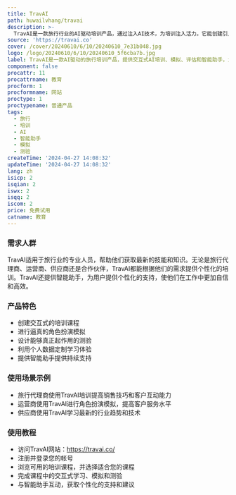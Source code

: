 ```yaml
---
title: TravAI
path: huwailvhang/travai
description: >-
  TravAI是一款旅行行业的AI驱动培训产品，通过注入AI技术，为培训注入活力。它能创建引人入胜、交互式的培训课程，进行逼真的角色扮演模拟，并设计能够真正起作用的测验。同时，TravAI利用您的数据为旅行团队量身定制个性化学习体验，让培训不再是通用的、一刀切的。它是培训旅行业专业人员的更智能、更快速的方式。
source: 'https://travai.co'
cover: /cover/20240610/6/10/20240610_7e31b048.jpg
logo: /logo/20240610/6/10/20240610_5f6cba7b.jpg
label: TravAI是一款AI驱动的旅行培训产品，提供交互式AI培训、模拟、评估和智能助手，为旅行行业人员提供最新的技能和知识。
component: false
procattr: 11
procattrname: 教育
procform: 1
procformname: 网站
proctype: 1
proctypename: 普通产品
tags:
  - 旅行
  - 培训
  - AI
  - 智能助手
  - 模拟
  - 测验
createTime: '2024-04-27 14:08:32'
updateTime: '2024-04-27 14:08:32'
lang: zh
isicp: 2
isqian: 2
iswx: 2
isqq: 2
iscom: 2
price: 免费试用
catname: 教育
---
```




### 需求人群
TravAI适用于旅行业的专业人员，帮助他们获取最新的技能和知识。无论是旅行代理商、运营商、供应商还是合作伙伴，TravAI都能根据他们的需求提供个性化的培训。TravAI还提供智能助手，为用户提供个性化的支持，使他们在工作中更加自信和高效。

### 产品特色
* 创建交互式的培训课程
* 进行逼真的角色扮演模拟
* 设计能够真正起作用的测验
* 利用个人数据定制学习体验
* 提供智能助手提供持续支持

### 使用场景示例
* 旅行代理商使用TravAI培训提高销售技巧和客户互动能力
* 运营商使用TravAI进行角色扮演模拟，提高客户服务水平
* 供应商使用TravAI学习最新的行业趋势和技术

### 使用教程
* 访问TravAI网站：https://travai.co/
* 注册并登录您的帐号
* 浏览可用的培训课程，并选择适合您的课程
* 完成课程中的交互式学习、模拟和测验
* 与智能助手互动，获取个性化的支持和建议

  
